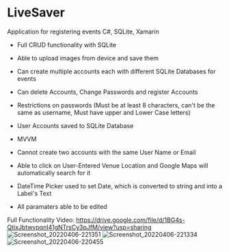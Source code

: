 # LiveSaver
Application for registering events C#, SQLite, Xamarin

- Full CRUD functionality with SQLite

- Able to upload images from device and save them

- Can create multiple accounts each with different SQLite Databases for events

- Can delete Accounts, Change Passwords and register Accounts

- Restrictions on passwords (Must be at least 8 characters, can't be the same as username, Must have upper and Lower Case letters)

- User Accounts saved to SQLite Database

- MVVM

- Cannot create two accounts with the same User Name or Email

- Able to click on User-Entered Venue Location and Google Maps will automatically search for it

- DateTime Picker used to set Date, which is converted to string and into a Label's Text

- All paramaters able to be edited

Full Functionality Video: https://drive.google.com/file/d/1BG4s-QtixJbtwvpqnI41gNTrsCy3pJfM/view?usp=sharing
![Screenshot_20220406-221351](https://user-images.githubusercontent.com/100133514/161983545-bf6484e3-9c44-47bd-a151-59be786a629a.png)
![Screenshot_20220406-221334](https://user-images.githubusercontent.com/100133514/161983561-17b8793b-55b1-4c63-b16a-5b79938d7489.png)
![Screenshot_20220406-220455](https://user-images.githubusercontent.com/100133514/161983574-09b798a8-aab7-44ca-bc8c-d0c9ebfdf19b.png)
